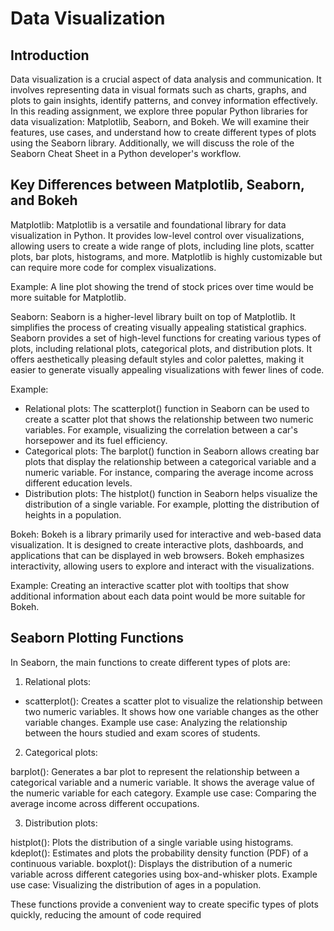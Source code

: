 # Data Visualization 

## Introduction
Data visualization is a crucial aspect of data analysis and communication. It involves representing data in visual formats such as charts, graphs, and plots to gain insights, identify patterns, and convey information effectively. In this reading assignment, we explore three popular Python libraries for data visualization: Matplotlib, Seaborn, and Bokeh. We will examine their features, use cases, and understand how to create different types of plots using the Seaborn library. Additionally, we will discuss the role of the Seaborn Cheat Sheet in a Python developer's workflow.

## Key Differences between Matplotlib, Seaborn, and Bokeh
Matplotlib: Matplotlib is a versatile and foundational library for data visualization in Python. It provides low-level control over visualizations, allowing users to create a wide range of plots, including line plots, scatter plots, bar plots, histograms, and more. Matplotlib is highly customizable but can require more code for complex visualizations.

Example: A line plot showing the trend of stock prices over time would be more suitable for Matplotlib.

Seaborn: Seaborn is a higher-level library built on top of Matplotlib. It simplifies the process of creating visually appealing statistical graphics. Seaborn provides a set of high-level functions for creating various types of plots, including relational plots, categorical plots, and distribution plots. It offers aesthetically pleasing default styles and color palettes, making it easier to generate visually appealing visualizations with fewer lines of code.

Example:

* Relational plots: The scatterplot() function in Seaborn can be used to create a scatter plot that shows the relationship between two numeric variables. For example, visualizing the correlation between a car's horsepower and its fuel efficiency.
* Categorical plots: The barplot() function in Seaborn allows creating bar plots that display the relationship between a categorical variable and a numeric variable. For instance, comparing the average income across different education levels.
* Distribution plots: The histplot() function in Seaborn helps visualize the distribution of a single variable. For example, plotting the distribution of heights in a population.

Bokeh: Bokeh is a library primarily used for interactive and web-based data visualization. It is designed to create interactive plots, dashboards, and applications that can be displayed in web browsers. Bokeh emphasizes interactivity, allowing users to explore and interact with the visualizations.

Example: Creating an interactive scatter plot with tooltips that show additional information about each data point would be more suitable for Bokeh.

## Seaborn Plotting Functions
In Seaborn, the main functions to create different types of plots are:

1. Relational plots:
* scatterplot(): Creates a scatter plot to visualize the relationship between two numeric variables. It shows how one variable changes as the other variable changes.
Example use case: Analyzing the relationship between the hours studied and exam scores of students.

2. Categorical plots:

barplot(): Generates a bar plot to represent the relationship between a categorical variable and a numeric variable. It shows the average value of the numeric variable for each category.
Example use case: Comparing the average income across different occupations.

3. Distribution plots:

histplot(): Plots the distribution of a single variable using histograms.
kdeplot(): Estimates and plots the probability density function (PDF) of a continuous variable.
boxplot(): Displays the distribution of a numeric variable across different categories using box-and-whisker plots.
Example use case: Visualizing the distribution of ages in a population.

These functions provide a convenient way to create specific types of plots quickly, reducing the amount of code required
